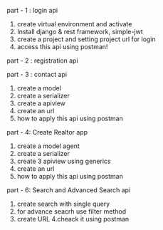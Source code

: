 part - 1 : login api

1. create virtual environment and activate
2. Install django & rest framework, simple-jwt
3. create a project and setting project url for login
4. access this api using postman!


part - 2 : registration api


part - 3 : contact api

1. create a model
2. create a serializer
3. create a apiview
4. create an url
5. how to apply this api using postman


 part - 4: Create Realtor app

 1. create a model agent
 2. create a serializer
 3. create 3 apiview using generics
 4. create an url
 5.  how to apply this api using postman


part - 6: Search and Advanced Search api

1. create search with single query
2. for advance seacrh use filter method
3. create URL
4.cheack it using postman